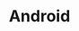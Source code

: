 ---
title: "Android"
description: "You are viewing Android category"
slug: "android"
image: "android.webp"
---